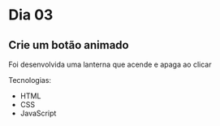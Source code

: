 # Dia 03

## Crie um botão animado

Foi desenvolvida uma lanterna que acende e apaga ao clicar

Tecnologias:

- HTML
- CSS
- JavaScript
